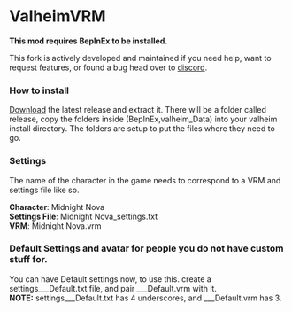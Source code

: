 # ValheimVRM

**This mod requires BepInEx to be installed.**

This fork is actively developed and maintained if you need help, want to request features, or found a bug head over to [discord](https://discord.gg/q3wuVMCvXE).

### How to install 
[Download](https://github.com/aMidnightNova/ValheimVRM/releases/latest) the latest release and extract it. There will be a folder called release, copy the folders inside (BepInEx,valheim_Data) into your valheim install directory.
The folders are setup to put the files where they need to go.


### Settings
The name of the character in the game needs to correspond to a VRM and settings file like so.

**Character**: Midnight Nova \
**Settings File**: Midnight Nova_settings.txt \
**VRM**: Midnight Nova.vrm


### Default Settings and avatar for people you do not have custom stuff for.

You can have Default settings now, to use this. create a settings___Default.txt file, and pair
___Default.vrm with it. \
**NOTE:** settings___Default.txt has 4 underscores, and ___Default.vrm has 3.
